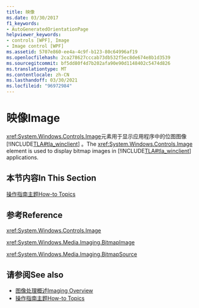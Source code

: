 ```yaml
---
title: 映像
ms.date: 03/30/2017
f1_keywords:
- AutoGeneratedOrientationPage
helpviewer_keywords:
- controls [WPF], Image
- Image control [WPF]
ms.assetid: 5707e860-ee4a-4c9f-b123-80c64996af19
ms.openlocfilehash: 2ca278627cccab73db532f5ec8de674e8b1d3539
ms.sourcegitcommit: bf5dd80f4d7b202afa90e90d1148402c5474d826
ms.translationtype: MT
ms.contentlocale: zh-CN
ms.lasthandoff: 03/30/2021
ms.locfileid: "96972984"
---
```

# <a name="image"></a><span data-ttu-id="5fb5d-102">映像</span><span class="sxs-lookup"><span data-stu-id="5fb5d-102">Image</span></span>
<span data-ttu-id="5fb5d-103"><xref:System.Windows.Controls.Image>元素用于显示应用程序中的位图图像 [!INCLUDE[TLA#tla_winclient](../../../includes/tlasharptla-winclient-md.md)] 。</span><span class="sxs-lookup"><span data-stu-id="5fb5d-103">The <xref:System.Windows.Controls.Image> element is used to display bitmap images in [!INCLUDE[TLA#tla_winclient](../../../includes/tlasharptla-winclient-md.md)] applications.</span></span>  
  
## <a name="in-this-section"></a><span data-ttu-id="5fb5d-104">本节内容</span><span class="sxs-lookup"><span data-stu-id="5fb5d-104">In This Section</span></span>  
 [<span data-ttu-id="5fb5d-105">操作指南主题</span><span class="sxs-lookup"><span data-stu-id="5fb5d-105">How-to Topics</span></span>](image-how-to-topics.md)  
  
## <a name="reference"></a><span data-ttu-id="5fb5d-106">参考</span><span class="sxs-lookup"><span data-stu-id="5fb5d-106">Reference</span></span>  
 <xref:System.Windows.Controls.Image>  
  
 <xref:System.Windows.Media.Imaging.BitmapImage>  
  
 <xref:System.Windows.Media.Imaging.BitmapSource>  
  
## <a name="see-also"></a><span data-ttu-id="5fb5d-107">请参阅</span><span class="sxs-lookup"><span data-stu-id="5fb5d-107">See also</span></span>

- [<span data-ttu-id="5fb5d-108">图像处理概述</span><span class="sxs-lookup"><span data-stu-id="5fb5d-108">Imaging Overview</span></span>](../graphics-multimedia/imaging-overview.md)
- [<span data-ttu-id="5fb5d-109">操作指南主题</span><span class="sxs-lookup"><span data-stu-id="5fb5d-109">How-to Topics</span></span>](../graphics-multimedia/imaging-how-to-topics.md)
